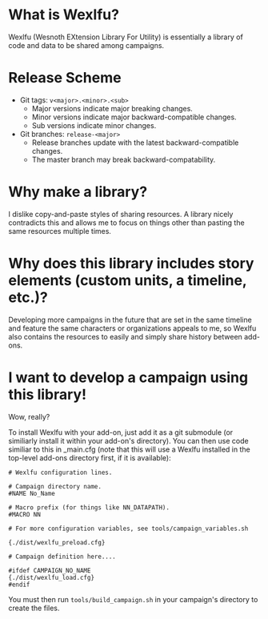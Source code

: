 # What is Wexlfu?
Wexlfu (Wesnoth EXtension Library For Utility) is essentially a library of code and data to be shared among campaigns.

# Release Scheme
* Git tags: `v<major>.<minor>.<sub>`
  * Major versions indicate major breaking changes.
  * Minor versions indicate major backward-compatible changes.
  * Sub versions indicate minor changes.
* Git branches: `release-<major>`
  * Release branches update with the latest backward-compatible changes.
  * The master branch may break backward-compatability.

# Why make a library?
I dislike copy-and-paste styles of sharing resources. A library nicely contradicts this and allows me to focus on things other than pasting the same resources multiple times.

# Why does this library includes story elements (custom units, a timeline, etc.)?
Developing more campaigns in the future that are set in the same timeline and feature the same characters or organizations appeals to me, so Wexlfu also contains the resources to easily and simply share history between add-ons.

# I want to develop a campaign using this library!
Wow, really?

To install Wexlfu with your add-on, just add it as a git submodule (or similiarly install it within your add-on's directory).
You can then use code similiar to this in _main.cfg (note that this will use a Wexlfu installed in the top-level add-ons directory first, if it is available):

```
# Wexlfu configuration lines.

# Campaign directory name.
#NAME No_Name

# Macro prefix (for things like NN_DATAPATH).
#MACRO NN

# For more configuration variables, see tools/campaign_variables.sh

{./dist/wexlfu_preload.cfg}

# Campaign definition here....

#ifdef CAMPAIGN_NO_NAME
{./dist/wexlfu_load.cfg}
#endif
```

You must then run `tools/build_campaign.sh` in your campaign's directory to create the files.
